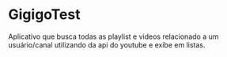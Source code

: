 # GigigoTest

Aplicativo que busca todas as playlist e videos relacionado a um usuário/canal utilizando da api do youtube e exibe em listas. 
